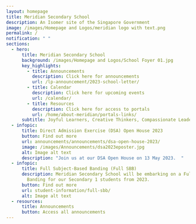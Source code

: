 ```yaml
---
layout: homepage
title: Meridian Secondary School
description: An Isomer site of the Singapore Government
image: /images/Homepage and Logos/meridian logo with text.png
permalink: /
notification: " "
sections:
  - hero:
      title: Meridian Secondary School
      background: /images/Homepage and Logos/School Foyer 01.jpg
      key_highlights:
        - title: Announcements
          description: Click here for announcements
          url: /lp-announcement/2023-school-letter/
        - title: Calendar
          description: Click here for upcoming events
          url: /calendar/
        - title: Resources
          description: Click here for access to portals
          url: /home/about-meridian/portals-links/
      subtitle: Joyful Learners, Creative Thinkers, Compassionate Leaders
  - infopic:
      title: Direct Admission Exercise (DSA) Open House 2023
      button: Find out more
      url: announcements/announcements/dsa-open-house-2023/
      image: /images/Announcements/dsa2023eposter.jpg
      alt: Image alt text
      description: "Join us at our DSA Open House on 13 May 2023.  "
  - infopic:
      title: Full Subject-Based Banding (Full SBB)
      description: Meridian Secondary School will be embarking on a Full Subject-Based
        Banding for our Secondary 1 students from 2023.
      button: Find out more
      url: student-information/full-sbb/
      alt: Image alt text
  - resources:
      title: Announcements
      button: Access all announcements
---
```

